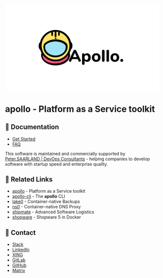 !["Wallpaper"](wallpaper.jpg)

# apollo - Platform as a Service toolkit

## 🚀 Documentation

- [Get Started](docs/get-started.md)
- [FAQ](docs/faq.md)

This software is maintained and commercially supported by [Peter.SAARLAND | DevOps Consultants](https://www.peter.saarland) - helping companies to develop software with startup speed and enterprise quality.

## 🚀 Related Links

- [apollo](https://gitlab.com/peter.saarland/apollo/) - Platform as a Service toolkit
- [apollo-cli](https://gitlab.com/peter.saarland/apollo-cli/) - The **apollo** CLI
- [lake0](https://gitlab.com/peter.saarland/lake0/) - Container-native Backups
- [ns0](https://gitlab.com/peter.saarland/ns0/) - Container-native DNS Proxy
- [shipmate](https://gitlab.com/peter.saarland/shipmate/) - Advanced Software Logistics
- [shopware](https://gitlab.com/peter.saarland/shopware/) - Shopware 5 in Docker

## 🚀 Contact

- [Slack](https://join.slack.com/t/petersaarland/shared_invite/zt-d9ao21f9-pb70o46~82P~gxDTNy_JWw)
- [LinkedIn](https://www.linkedin.com/company/peter-saarland)
- [XING](https://www.xing.com/profile/Fabian_Peter4/cv)
- [GitLab](https://gitlab.com/peter.saarland)
- [GitHub](https://github.com/Peter-SAARLAND/)
- [Matrix](https://matrix.to/#/!RcYHgbzWjyNTYeEIZj:hello.peter.saarland?via=hello.peter.saarland)
